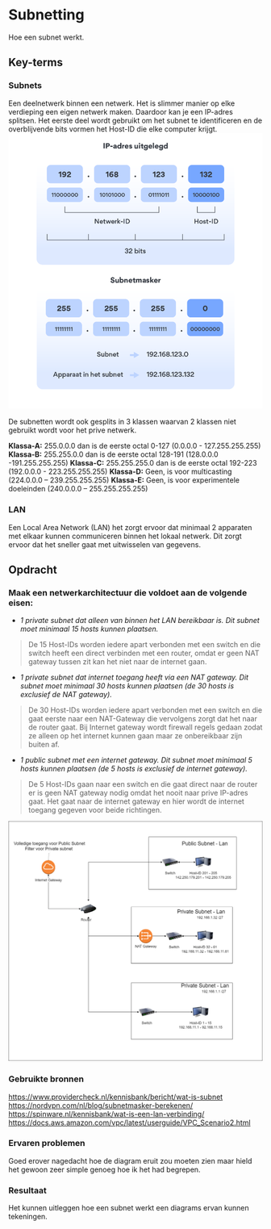 # Subnetting
Hoe een subnet werkt.

## Key-terms  

### Subnets  
Een deelnetwerk binnen een netwerk. Het is slimmer manier op elke verdieping een eigen netwerk maken. Daardoor kan je een IP-adres splitsen. Het eerste deel wordt gebruikt om het subnet te identificeren  en de overblijvende bits vormen het Host-ID die elke computer krijgt.
![resultaat](/00_includes/NTW-06-resultaat.png "resultaat")

De subnetten wordt ook gesplits in 3 klassen waarvan 2 klassen niet gebruikt wordt voor het prive netwerk.

**Klassa-A:**  255.0.0.0 dan is de eerste octal 0-127 (0.0.0.0 - 127.255.255.255)
**Klassa-B:**  255.255.0.0 dan is de eerste octal 128-191 (128.0.0.0 -191.255.255.255)
**Klassa-C:**  255.255.255.0 dan is de eerste octal 192-223 (192.0.0.0 - 223.255.255.255)
**Klassa-D:** Geen, is voor multicasting (224.0.0.0 – 239.255.255.255)
**Klassa-E:** Geen, is voor experimentele doeleinden (240.0.0.0 – 255.255.255.255)

### LAN  
Een Local Area Network (LAN) het zorgt ervoor dat minimaal 2 apparaten met elkaar kunnen communiceren binnen het lokaal netwerk. Dit zorgt ervoor dat het sneller gaat met uitwisselen van gegevens.


## Opdracht  



### Maak een netwerkarchitectuur die voldoet aan de volgende eisen:  
-   *1 private subnet dat alleen van binnen het LAN bereikbaar is. Dit subnet moet minimaal 15 hosts kunnen plaatsen.*
> De 15 Host-IDs worden iedere apart verbonden met een switch en die switch heeft een direct verbinden met een router, omdat er geen NAT gateway tussen zit kan het niet naar de internet gaan.

-   *1 private subnet dat internet toegang heeft via een NAT gateway. Dit subnet moet minimaal 30 hosts kunnen plaatsen (de 30 hosts is exclusief de NAT gateway).*
> De 30 Host-IDs  worden iedere apart verbonden met een switch en die gaat eerste naar een NAT-Gateway die vervolgens zorgt dat het naar de router gaat. Bij Internet gateway wordt firewall regels gedaan zodat ze alleen op het internet kunnen gaan maar ze onbereikbaar zijn buiten af.


-   *1 public subnet met een internet gateway. Dit subnet moet minimaal 5 hosts kunnen plaatsen (de 5 hosts is exclusief de internet gateway).*
> 	De 5 Host-IDs gaan naar een switch en die gaat direct naar de router er is geen NAT gateway nodig omdat het nooit naar prive IP-adres gaat. Het gaat naar de internet gateway en hier wordt de internet toegang gegeven voor beide richtingen. 

![resultaat](/00_includes/NTW-06-resultaat2.png "resultaat")




### Gebruikte bronnen
https://www.providercheck.nl/kennisbank/bericht/wat-is-subnet
https://nordvpn.com/nl/blog/subnetmasker-berekenen/
https://spinware.nl/kennisbank/wat-is-een-lan-verbinding/
https://docs.aws.amazon.com/vpc/latest/userguide/VPC_Scenario2.html

### Ervaren problemen
Goed erover nagedacht hoe de diagram eruit zou moeten zien maar hield het gewoon zeer simple genoeg hoe ik het had begrepen. 

### Resultaat
Het kunnen uitleggen hoe een subnet werkt een diagrams ervan kunnen tekeningen.
